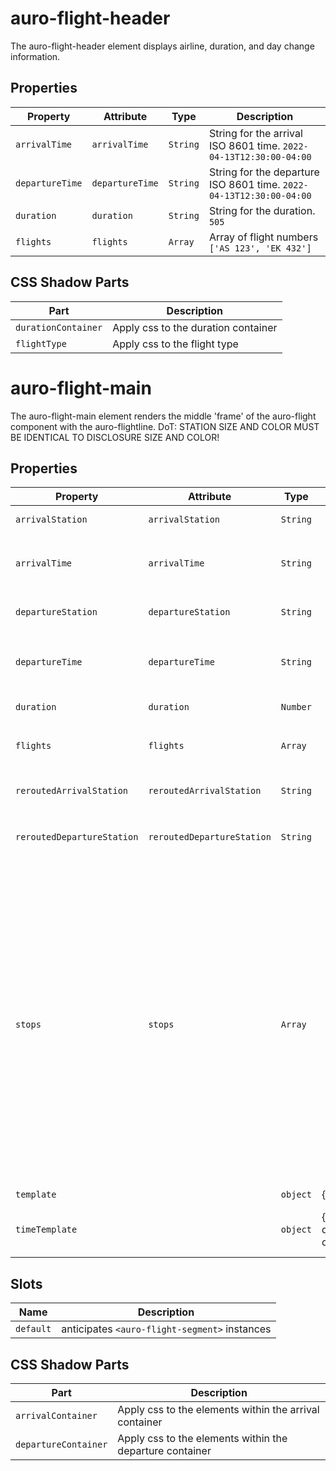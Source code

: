 # auro-flight-header

The auro-flight-header element displays airline, duration, and day change information.

## Properties

| Property        | Attribute       | Type     | Description                                      |
|-----------------|-----------------|----------|--------------------------------------------------|
| `arrivalTime`   | `arrivalTime`   | `String` | String for the arrival ISO 8601 time. `2022-04-13T12:30:00-04:00` |
| `departureTime` | `departureTime` | `String` | String for the departure ISO 8601 time. `2022-04-13T12:30:00-04:00` |
| `duration`      | `duration`      | `String` | String for the duration. `505`                   |
| `flights`       | `flights`       | `Array`  | Array of flight numbers `['AS 123', 'EK 432']`   |

## CSS Shadow Parts

| Part                | Description                         |
|---------------------|-------------------------------------|
| `durationContainer` | Apply css to the duration container |
| `flightType`        | Apply css to the flight type        |


# auro-flight-main

The auro-flight-main element renders the middle 'frame' of the auro-flight component with the auro-flightline.
DoT: STATION SIZE AND COLOR MUST BE IDENTICAL TO DISCLOSURE SIZE AND COLOR!

## Properties

| Property                   | Attribute                  | Type     | Default                               | Description                                      |
|----------------------------|----------------------------|----------|---------------------------------------|--------------------------------------------------|
| `arrivalStation`           | `arrivalStation`           | `String` |                                       | Station of arrival, e.g. `SEA`                   |
| `arrivalTime`              | `arrivalTime`              | `String` |                                       | ISO 8601 time of arrival, e.g. `2022-04-13T12:30:00-04:00` |
| `departureStation`         | `departureStation`         | `String` |                                       | Station of departure, e.g. `PVD`                 |
| `departureTime`            | `departureTime`            | `String` |                                       | ISO 8601 time of departure, e.g. `2022-04-13T12:30:00-04:00` |
| `duration`                 | `duration`                 | `Number` |                                       | String for the duration. `505`                   |
| `flights`                  | `flights`                  | `Array`  |                                       | Array of flight numbers `['AS 123', 'EK 432']`   |
| `reroutedArrivalStation`   | `reroutedArrivalStation`   | `String` |                                       | Station of rerouted arrival, e.g. `AVP`          |
| `reroutedDepartureStation` | `reroutedDepartureStation` | `String` |                                       | Station of rerouted departure, e.g. `PDX`        |
| `stops`                    | `stops`                    | `Array`  |                                       | Array of objects representing stopovers or layovers: "isStopover": bool, "arrivalStation": string, "duration": string ["123hr 123m"] (layover only). This content will not be used in the UI, but only constructs the a11y conversational phrase for screen readers and has no effect on the `auro-flight-segment` content. |
| `template`                 |                            | `object` | {}                                    |                                                  |
| `timeTemplate`             |                            | `object` | {"hour":"2-digit","minute":"2-digit"} | Time template object used by convertTime() method. |

## Slots

| Name      | Description                                   |
|-----------|-----------------------------------------------|
| `default` | anticipates `<auro-flight-segment>` instances |

## CSS Shadow Parts

| Part                 | Description                                      |
|----------------------|--------------------------------------------------|
| `arrivalContainer`   | Apply css to the elements within the arrival container |
| `departureContainer` | Apply css to the elements within the departure container |
